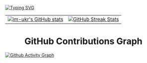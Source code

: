 [![Typing SVG](https://readme-typing-svg.herokuapp.com?color=0891b2&size=34&multiline=true&width=1000&lines=im-ukr+++++++++++++++++++%7C%E2%88%86%E2%9E%B6%7C)](https://git.io/typing-svg)

<table>
  <tr>
    <td>
      <a href="https://github.com/im-ukr">
        <img src="https://github-readme-stats.vercel.app/api?username=im-ukr&show_icons=true&hide=&count_private=true&title_color=0891b2&text_color=ffffff&icon_color=0891b2&bg_color=1c1917&show_icons=true" alt="im-ukr's GitHub stats" />
      </a>
    </td>
    <td>
      <a href="https://github.com/im-ukr">
        <img src="https://nirzak-streak-stats.vercel.app/?user=im-ukr" alt="GitHub Streak Stats" />
      </a>
    </td>
  </tr>
</table>


<h1 align="center">GitHub Contributions Graph</h1>

[![Github Activity Graph](https://github-readme-activity-graph.vercel.app/graph?username=im-ukr&theme=github-dark)](https://github.com/im-ukr)





